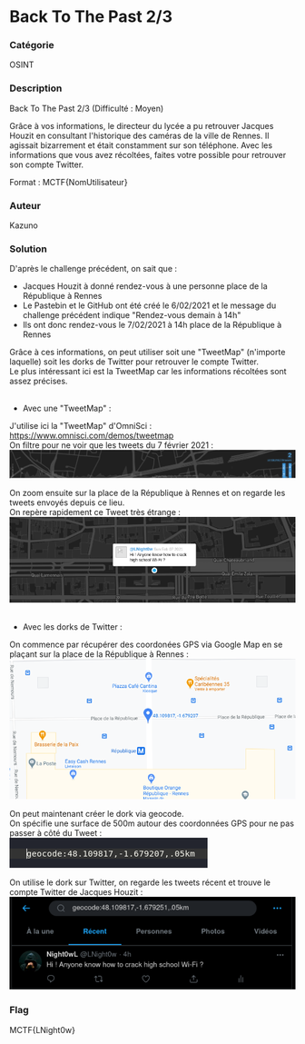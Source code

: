 # Back To The Past 2/3

### Catégorie

OSINT

### Description

Back To The Past 2/3 (Difficulté : Moyen)

Grâce à vos informations, le directeur du lycée a pu retrouver Jacques Houzit en consultant l'historique des caméras de la ville de Rennes. Il agissait bizarrement et était constamment sur son téléphone. Avec les informations que vous avez récoltées, faites votre possible pour retrouver son compte Twitter.

Format : MCTF{NomUtilisateur}

### Auteur 

Kazuno

### Solution


D'après le challenge précédent, on sait que :<br/>

 - Jacques Houzit à donné rendez-vous à une personne place de la République à Rennes
 - Le Pastebin et le GitHub ont été créé le 6/02/2021 et le message du challenge précédent indique "Rendez-vous demain à 14h"
 - Ils ont donc rendez-vous le 7/02/2021 à 14h place de la République à Rennes

Grâce à ces informations, on peut utiliser soit une "TweetMap" (n'importe laquelle) soit les dorks de Twitter pour retrouver le compte Twitter.<br/>
Le plus intéressant ici est la TweetMap car les informations récoltées sont assez précises.<br/><br/>

- Avec une "TweetMap" :<br/>

J'utilise ici la "TweetMap" d'OmniSci : https://www.omnisci.com/demos/tweetmap<br/>
On filtre pour ne voir que les tweets du 7 février 2021 :<br/>
![alt](images/filtre.png)
<br/>

On zoom ensuite sur la place de la République à Rennes et on regarde les tweets envoyés depuis ce lieu.<br/>
On repère rapidement ce Tweet très étrange :<br/>
![alt](images/tweetmap.png)
<br/><br/>

- Avec les dorks de Twitter :<br/>

On commence par récupérer des coordonées GPS via Google Map en se plaçant sur la place de la République à Rennes :<br/>
![alt](images/gps.png)
<br/>

On peut maintenant créer le dork via geocode.<br/>
On spécifie une surface de 500m autour des coordonnées GPS pour ne pas passer à côté du Tweet :<br/>
![alt](images/dork.png)
<br/>

On utilise le dork sur Twitter, on regarde les tweets récent et trouve le compte Twitter de Jacques Houzit :<br/>
![alt](images/tweet.png)
<br/>

### Flag
 
MCTF{LNight0w}
